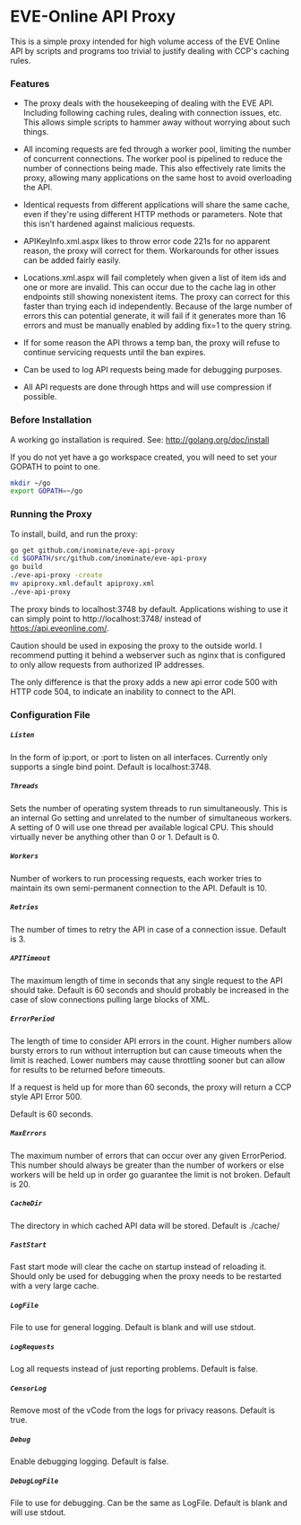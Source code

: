 # EVE-Online API Proxy #

This is a simple proxy intended for high volume access of the EVE Online API by
scripts and programs too trivial to justify dealing with CCP's caching rules.

### Features ###
* The proxy deals with the housekeeping of dealing with the EVE API. Including
following caching rules, dealing with connection issues, etc. This allows
simple scripts to hammer away without worrying about such things.

* All incoming requests are fed through a worker pool, limiting the number of
concurrent connections. The worker pool is pipelined to reduce the number
of connections being made.  This also effectively rate limits the proxy,
allowing many applications on the same host to avoid overloading the API.

* Identical requests from different applications will share the same cache,
even if they're using different HTTP methods or parameters. Note that this
isn't hardened against malicious requests.

* APIKeyInfo.xml.aspx likes to throw error code 221s for no apparent reason,
the proxy will correct for them. Workarounds for other issues can be added
fairly easily.

* Locations.xml.aspx will fail completely when given a list of item ids and one
or more are invalid. This can occur due to the cache lag in other endpoints 
still showing nonexistent items. The proxy can correct for this faster than
trying each id independently. Because of the large number of errors this can
potential generate, it will fail if it generates more than 16 errors and must
be manually enabled by adding fix=1 to the query string.

* If for some reason the API throws a temp ban, the proxy will refuse to
continue servicing requests until the ban expires.

* Can be used to log API requests being made for debugging purposes.

* All API requests are done through https and will use compression if possible.

### Before Installation ####
A working go installation is required. See: http://golang.org/doc/install

If you do not yet have a go workspace created, you will need to set your GOPATH
to point to one. 

``` bash
mkdir ~/go
export GOPATH=~/go
```

### Running the Proxy ####
To install, build, and run the proxy:

``` bash
go get github.com/inominate/eve-api-proxy
cd $GOPATH/src/github.com/inominate/eve-api-proxy
go build
./eve-api-proxy -create
mv apiproxy.xml.default apiproxy.xml 
./eve-api-proxy
```

The proxy binds to localhost:3748 by default.  Applications wishing to use it
can simply point to http://localhost:3748/ instead of 
https://api.eveonline.com/.  

Caution should be used in exposing the proxy to the outside world. I
recommend putting it behind a webserver such as nginx that is configured to
only allow requests from authorized IP addresses.

The only difference is that the proxy adds a new api error code 500 with HTTP
code 504, to indicate an inability to connect to the API.  

### Configuration File ###

##### `Listen`
In the form of ip:port, or :port to listen on all interfaces.  Currently only
supports a single bind point.  Default is localhost:3748.

##### `Threads`
Sets the number of operating system threads to run simultaneously. This is an
internal Go setting and unrelated to the number of simultaneous workers. A
setting of 0 will use one thread per available logical CPU. This should
virtually never be anything other than 0 or 1.  Default is 0.

##### `Workers`
Number of workers to run processing requests, each worker tries to maintain its
own semi-permanent connection to the API. Default is 10.

##### `Retries`
The number of times to retry the API in case of a connection issue. Default is
3.

##### `APITimeout`
The maximum length of time in seconds that any single request to the API should
take. Default is 60 seconds and should probably be increased in the case of
slow connections pulling large blocks of XML.

##### `ErrorPeriod`
The length of time to consider API errors in the count. Higher numbers allow
bursty errors to run without interruption but can cause timeouts when the limit
is reached.  Lower numbers may cause throttling sooner but can allow for 
results to be returned before timeouts.

If a request is held up for more than 60 seconds, the proxy will return a CCP
style API Error 500.

Default is 60 seconds.

##### `MaxErrors`
The maximum number of errors that can occur over any given ErrorPeriod. This
number should always be greater than the number of workers or else workers will
be held up in order go guarantee the limit is not broken. Default is 20.

##### `CacheDir`
The directory in which cached API data will be stored.  Default is ./cache/

##### `FastStart`
Fast start mode will clear the cache on startup instead of reloading it.
Should only be used for debugging when the proxy needs to be restarted with a
very large cache.

##### `LogFile`
File to use for general logging. Default is blank and will use stdout.

##### `LogRequests`
Log all requests instead of just reporting problems. Default is false.

##### `CensorLog`
Remove most of the vCode from the logs for privacy reasons. Default is true.

##### `Debug`
Enable debugging logging. Default is false.

##### `DebugLogFile`
File to use for debugging. Can be the same as LogFile. Default is blank and will use stdout.

